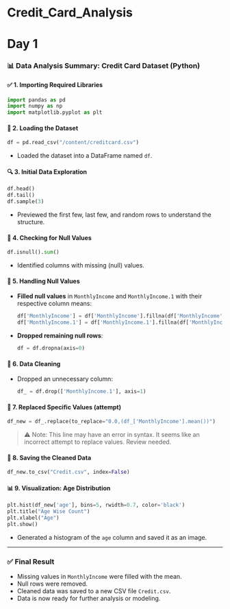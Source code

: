 # Credit_Card_Analysis
# Day 1


### 📊 **Data Analysis Summary: Credit Card Dataset (Python)**

#### ✅ 1. **Importing Required Libraries**

```python
import pandas as pd
import numpy as np
import matplotlib.pyplot as plt
```

#### 📂 2. **Loading the Dataset**

```python
df = pd.read_csv("/content/creditcard.csv")
```

* Loaded the dataset into a DataFrame named `df`.

#### 🔍 3. **Initial Data Exploration**

```python
df.head()
df.tail()
df.sample(3)
```

* Previewed the first few, last few, and random rows to understand the structure.

#### 🧩 4. **Checking for Null Values**

```python
df.isnull().sum()
```

* Identified columns with missing (null) values.

#### 🧼 5. **Handling Null Values**

* **Filled null values** in `MonthlyIncome` and `MonthlyIncome.1` with their respective column means:

  ```python
  df['MonthlyIncome'] = df['MonthlyIncome'].fillna(df['MonthlyIncome'].mean())
  df['MonthlyIncome.1'] = df['MonthlyIncome.1'].fillna(df['MonthlyIncome.1'].mean())
  ```
* **Dropped remaining null rows**:

  ```python
  df = df.dropna(axis=0)
  ```

#### 🧹 6. **Data Cleaning**

* Dropped an unnecessary column:

  ```python
  df_ = df.drop(['MonthlyIncome.1'], axis=1)
  ```

#### 🔄 7. **Replaced Specific Values (attempt)**

```python
df_new = df_.replace(to_replace="0.0,(df_['MonthlyIncome'].mean())")
```

> ⚠️ Note: This line may have an error in syntax. It seems like an incorrect attempt to replace values. Review needed.

#### 💾 8. **Saving the Cleaned Data**

```python
df_new.to_csv("Credit.csv", index=False)
```

#### 📊 9. **Visualization: Age Distribution**

```python
plt.hist(df_new['age'], bins=5, rwidth=0.7, color='black')
plt.title("Age Wise Count")
plt.xlabel("Age")
plt.show()
```

* Generated a histogram of the `age` column and saved it as an image.

---

### ✅ **Final Result**

* Missing values in `MonthlyIncome` were filled with the mean.
* Null rows were removed.
* Cleaned data was saved to a new CSV file `Credit.csv`.
* Data is now ready for further analysis or modeling.

